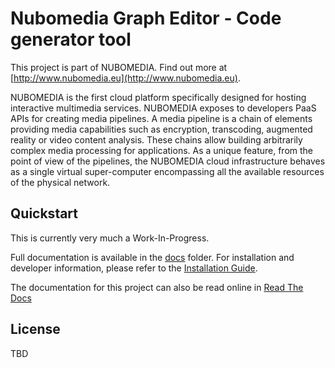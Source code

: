 # Nubomedia Graph Editor - Code generator tool

This project is part of NUBOMEDIA. Find out more at [http://www.nubomedia.eu](http://www.nubomedia.eu).

NUBOMEDIA is the first cloud platform specifically designed for hosting interactive multimedia services. NUBOMEDIA exposes to developers PaaS APIs for creating media pipelines. A media pipeline is a chain of elements providing media capabilities such as encryption, transcoding, augmented reality or video content analysis. These chains allow building arbitrarily complex media processing for applications. As a unique feature, from the point of view of the pipelines, the NUBOMEDIA cloud infrastructure behaves as a single virtual super-computer encompassing all the available resources of the physical network.

## Quickstart

This is currently very much a Work-In-Progress.

Full documentation is available in the [docs](../docs/index.md) folder. For installation and developer information, please refer to the [Installation Guide](../docs/installation.md).

The documentation for this project can also be read online in [Read The Docs](http://nubomedia-graph-editor.readthedocs.org/)

## License

TBD

